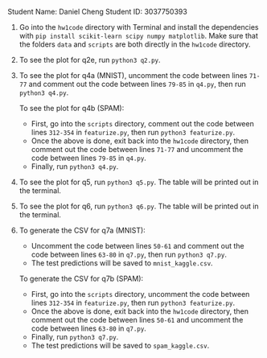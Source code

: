 Student Name: Daniel Cheng
Student ID: 3037750393

1. Go into the `hw1code` directory with Terminal and install the dependencies with `pip install scikit-learn scipy numpy matplotlib`. Make sure that the folders `data` and `scripts` are both directly in the `hw1code` directory.
2. To see the plot for q2e, run `python3 q2.py`.
3. To see the plot for q4a (MNIST), uncomment the code between lines `71-77` and comment out the code between lines `79-85` in `q4.py`, then run `python3 q4.py`.
   
   To see the plot for q4b (SPAM):
   - First, go into the `scripts` directory, comment out the code between lines `312-354` in `featurize.py`, then run `python3 featurize.py`.
   - Once the above is done, exit back into the `hw1code` directory, then comment out the code between lines `71-77` and uncomment the code between lines `79-85` in `q4.py`.
   - Finally, run `python3 q4.py`.

4. To see the plot for q5, run `python3 q5.py`. The table will be printed out in the terminal.
5. To see the plot for q6, run `python3 q6.py`. The table will be printed out in the terminal.
6. To generate the CSV for q7a (MNIST):
   - Uncomment the code between lines `50-61` and comment out the code between lines `63-80` in `q7.py`, then run `python3 q7.py`.
   - The test predictions will be saved to `mnist_kaggle.csv`.
   
   To generate the CSV for q7b (SPAM):
   - First, go into the `scripts` directory, uncomment the code between lines `312-354` in `featurize.py`, then run `python3 featurize.py`.
   - Once the above is done, exit back into the `hw1code` directory, then comment out the code between lines `50-61` and uncomment the code between lines `63-80` in `q7.py`.
   - Finally, run `python3 q7.py`.
   - The test predictions will be saved to `spam_kaggle.csv`.
